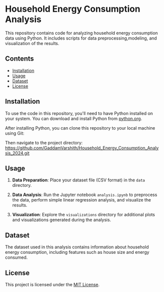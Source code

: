 # Household Energy Consumption Analysis

This repository contains code for analyzing household energy consumption data using Python. It includes scripts for data preprocessing,modeling, and visualization of the results.

## Contents

- [Installation](#installation)
- [Usage](#usage)
- [Dataset](#dataset)
- [License](#license)

## Installation

To use the code in this repository, you'll need to have Python installed on your system. You can download and install Python from [python.org](https://www.python.org/).

After installing Python, you can clone this repository to your local machine using Git:


Then navigate to the project directory: https://github.com/GaddamVarshith/Household_Energy_Consumption_Analysis_2024.git


## Usage

1. **Data Preparation**: Place your dataset file (CSV format) in the `data` directory.

2. **Data Analysis**: Run the Jupyter notebook `analysis.ipynb` to preprocess the data, perform simple linear regression analysis, and visualize the results.

3. **Visualization**: Explore the `visualizations` directory for additional plots and visualizations generated during the analysis.

## Dataset

The dataset used in this analysis contains information about household energy consumption, including features such as house size and energy consumed.

## License

This project is licensed under the [MIT License](LICENSE).




